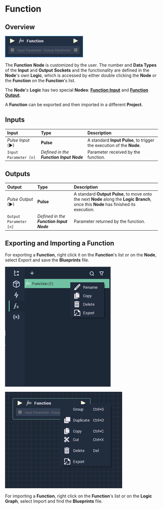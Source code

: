 # Function

## Overview

![The Function Node.](../../.gitbook/assets/node-function.png)

The **Function** **Node** is customized by the user. The number and **Data Types** of the **Input** and **Output** **Sockets** and the functionality are defined in the **Node**'s own **Logic**, which is accessed by either double clicking the **Node** or the **Function** on the **Function**'s list.

The **Node**'s **Logic** has two special **Nodes**: [**Function Input**](function/function-input.md) and [**Function Output**](function/function-output.md).

A **Function** can be exported and then imported in a different **Project**.


## Inputs

| Input | Type | Description |
| :--- | :--- | :--- |
| _Pulse Input_ \(►\) | **Pulse** | A standard **Input Pulse**, to trigger the execution of the **Node**. |
| `Input Parameter [n]` | _Defined in the **Function Input** **Node**_ | Parameter received by the function. |

## Outputs

| Output | Type | Description |
| :--- | :--- | :--- |
| _Pulse Output_ \(►\) | **Pulse** | A standard **Output Pulse**, to move onto the next **Node** along the **Logic Branch**, once this **Node** has finished its execution. |
| `Output Parameter [n]` | _Defined in the **Function Input** **Node**_ | Parameter returned by the function. | 


## Exporting and Importing a **Function**

For exporting a **Function**, right click it on the **Function**'s list or on the **Node**, select Export and save the **Blueprints** file.

![](../../.gitbook/assets/export-function.png)

![](../../.gitbook/assets/export-function2.png)


For importing a **Function**, right click on the **Function**'s list or on the **Logic Graph**, select Import and find the **Blueprints** file.

